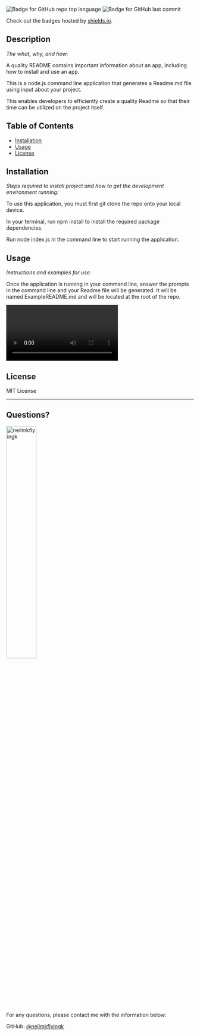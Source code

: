 ![Badge for GitHub repo top language](https://img.shields.io/github/languages/top/neilmkflyingk/write-me-a-readme?style=flat&logo=appveyor) ![Badge for GitHub last commit](https://img.shields.io/github/last-commit/neilmkflyingk/write-me-a-readme?style=flat&logo=appveyor)
  
  Check out the badges hosted by [shields.io](https://shields.io/).
  
  
  ## Description 
  
  *The what, why, and how:* 
  
  A quality README contains important information about an app, including how to install and use an app.

  This is a node.js command line application that generates a Readme.md file using input about your project.

  This enables developers to efficiently create a quality Readme so that their time can be utilized on the project itself.


  ## Table of Contents
  * [Installation](#installation)
  * [Usage](#usage)
  * [License](#license)
  
  ## Installation
  
  *Steps required to install project and how to get the development environment running:*
  
  To use this application, you must first git clone the repo onto your local device.

  In your terminal, run npm install to install the required package dependencies.

  Run node index.js in the command line to start running the application.

  
  ## Usage 
  
  *Instructions and examples for use:*
  
  Once the application is running in your command line, answer the prompts in the command line and your Readme file will be generated. It will be named ExampleREADME.md and will be located at the root of the repo.

  <video src='/usageVideo.mp4'></video>
  
  ## License
  
  MIT License
  
  ---
  
  ## Questions?

  <img src="https://avatars.githubusercontent.com/u/126199320?v=4" alt="neilmkflyingk" width="40%" />
  
  For any questions, please contact me with the information below:
 
  GitHub: [@neilmkflyingk](https://api.github.com/users/neilmkflyingk)
  

